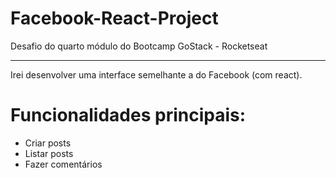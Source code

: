 # Facebook-React-Project
Desafio do quarto módulo do Bootcamp GoStack - Rocketseat
<hr>
Irei desenvolver uma interface semelhante a do Facebook (com react).

# Funcionalidades principais:
<ul>
  <li>Criar posts</li>
  <li>Listar posts</li>
  <li>Fazer comentários</li>
</ul>
